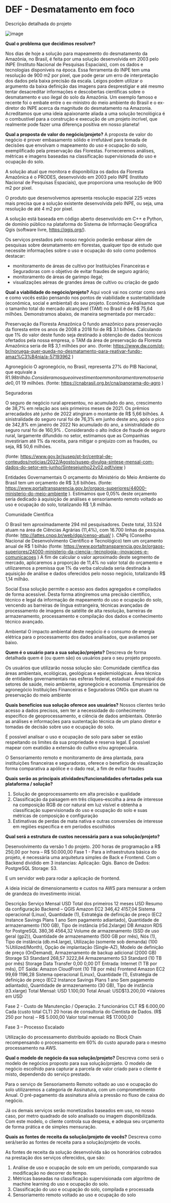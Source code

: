 # DEF - Desmatamento em foco 


Descrição detalhada do projeto

![image](https://user-images.githubusercontent.com/46010565/193409048-680000cb-d55f-4206-95ab-bfc9c96ee479.png)




**Qual o problema que  decidimos resolver?**

Nos dias de hoje a solução para mapeamento do desmatamento da Amazônia, no Brasil, é feita por uma solução desenvolvida em 2003 pelo INPE (Instituto Nacional de Pesquisas Espaciais), com os dados e tecnologias disponíveis na época.
Essa ferramenta do INPE tem uma resolução de 900 m2 por pixel, que pode gerar um erro de interpretação dos dados pela baixa precisão da escala.
Leigos podem utilizar o argumento da baixa definição das imagens para desprestigiar e até mesmo tentar desacreditar informações e descobertas científicas sobre o desmatamento e uso ilegal do solo da Amazônia.
Um exemplo famoso e recente foi o embate entre o ex-ministro do meio ambiente do Brasil e o ex-diretor do INPE acerca da magnitude do desmatamento na Amazonia. 
Acreditamos que uma ideia apaixonante aliada a uma solução tecnológica é o combustível para a construção e execução de um projeto incrível, que realmente pode fazer uma diferença positiva em nosso planeta!

**Qual a proposta de valor do negócio/projeto?**
A proposta de valor do negócio é prover embasamento sólido e irrefutável para tomada de decisões que envolvam o mapeamento do uso e ocupação do solo, exemplificado pela preservação das Florestas. Forneceremos análises, métricas e imagens baseadas na classificação supervisionada do uso e ocupação do solo. 

A solução atual que monitora e disponibiliza os dados da Floresta Amazônica é o PRODES, desenvolvido em 2003 pelo INPE (Instituto Nacional de Pesquisas Espaciais), que proporciona uma resolução de 900 m2 por pixel.

O produto que desenvolvemos apresenta resolução espacial 225 vezes mais precisa que a solução existente desenvolvida pelo INPE, ou seja, uma resolução de até 4 m2 por pixel.

A solução está baseada em código aberto desenvolvido em C++ e Python, de domínio público na plataforma do Sistema de Informação Geográfica Qgis (software livre, https://qgis.org/). 


Os serviços prestados pelo nosso negócio poderão embasar além de pesquisas sobre desmatamento em florestas, qualquer tipo de estudo que necessite informações sobre o uso e ocupação do solo como podemos destacar: 
* monitoramento de áreas de cultivo por Instituições Financeiras e Seguradoras com o objetivo de evitar fraudes de seguro agrário;
* monitoramento de áreas de garimpo ilegal;
* visualizações aéreas de grandes áreas de cultivo ou criação de gado

**Qual a viabilidade do negócio/projeto?**
Aqui você vai nos contar como será e como vocês estão pensando nos pontos de viabilidade e sustentabilidade (econômica, social e ambiental) do seu projeto.
Econômica
Analisamos que o tamanho total do mercado alcançável (TAM) no Brasil é de R$ 75,64 milhões. Demonstramos abaixo, de maneira segmentada por mercado::

Preservação da Floresta Amazônica
O fundo amazônico para preservação da floresta entre os anos de 2008 a 2018 foi de R$ 3.1 bilhões. Calculando que 1% do valor deste fundo seja destinado à obtenção de dados técnicos ofertados pela nossa empresa, o TAM da área de preservação da Floresta Amazônica seria de R$ 3,1 milhões por ano. (fonte: https://www.dw.com/pt-br/noruega-quer-queda-no-desmatamento-para-reativar-fundo-amaz%C3%B4nia/a-57193962 )

Agronegócio
O agronegócio, no Brasil, representa 27% do PIB Nacional, que equivale a R$1.98 trilhão. Consideramos que o investimento em monitoramento remoto seria de 0,01% da receita, ou seja, R$ 19 milhões. (fonte: https://cnabrasil.org.br/cna/panorama-do-agro )

Seguradoras

O seguro de negócio rural apresentou, no acumulado do ano, crescimento de 38,7% em relação aos seis primeiros meses de 2021. Os prêmios arrecadados até junho de 2022 atingiram o montante de R$ 5,66 bilhões. A sinistralidade do seguro rural foi de 76,3% em junho deste ano, após o pico de 342,8% em janeiro de 2022 No acumulado do ano, a sinistralidade do seguro rural foi de 160,9% . Considerando o alto índice de fraude de seguro rural, largamente difundido no setor, estimamos que as Companhias investiriam até 1% da receita, para mitigar o prejuízo com as fraudes, ou seja, R$ 50,6 milhões. 

(fonte: https://www.gov.br/susep/pt-br/central-de-conteudos/noticias/2022/Agosto/susep-divulga-sintese-mensal-com-dados-do-setor-em-junho/Sintesejunho22v02.pdf/view )

Entidades Governamentais
O orçamento do Ministério do Meio Ambiente do Brasil tem um orçamento de R$ 3,6 bilhões. (fonte: https://www.portaltransparencia.gov.br/orgaos-superiores/44000-ministerio-do-meio-ambiente ). Estimamos que 0,05% deste orçamento seria dedicado à aquisição de análises e sensoriamento remoto voltado ao uso e ocupação do solo, totalizando R$ 1,8 milhão.

Comunidade Científica

O Brasil tem aproximadamente 294 mil pesquisadores. Deste total, 33.524 atuam na área de Ciências Agrárias (11,4%), com 16.700 linhas de pesquisa. (fonte: http://lattes.cnpq.br/web/dgp/censo-atual/ ). CNPq (Conselho Nacional de Desenvolvimento Científico e Tecnológico) tem um orçamento anual de R$ 1 bilhão (fonte: https://www.portaltransparencia.gov.br/orgaos-superiores/24000-ministerio-da-ciencia--tecnologia--inovacoes-e-comunicacoes ) A fim de calcular o valor aproximado deste segmento de mercado, aplicaremos a proporção de 11,4% no valor total do orçamento e utilizaremos a premissa que 1% da verba calculada seria destinada à aquisição de análise e dados oferecidos pelo nosso negócio, totalizando R$ 1,14 milhão.


Social
Essa solução permite o acesso aos dados agregados e compilados de forma acessível. Desta forma atingiremos uma precisão científico, técnico e legal da informação de mapeamento do uso e ocupação do solo, vencendo as barreiras de língua estrangeira, técnicas avançadas de processamento de imagens de satélite de alta resolução, barreiras de armazenamento, processamento e compilação dos dados e conhecimento técnico avançado.

Ambiental
O impacto ambiental deste negócio é o consumo de energia elétrica para o processamento dos dados analisados, que avaliamos ser baixo.

**Quem é o usuário para a sua solução/projeto?**
Descreva de forma detalhada quem é (ou quem são) os usuários para o seu projeto proposto.

Os usuários que utilizarão nossa solução são:
Comunidade científica das áreas ambientais, ecológicas, geológicas e epidemiológicas. 
Área técnica de entidades governamentais nas esferas federal, estadual e municipal dos setores de saúde, meio ambiente, agronegócio e economia.
Empresários de agronegócio
Instituições Financeiras e Seguradoras
ONGs que atuam na preservação do meio ambiente


**Quais benefícios sua solução oferece aos usuários?**
Nossos clientes terão acesso a dados precisos, sem ter a necessidade do conhecimento específico de geoprocessamento, e ciência de dados ambientais.
Obterão as análises e informações para sustentação técnica de um plano diretor e tomadas de decisão sobre uso e ocupação do solo.

É possível analisar o uso e ocupação de solo para saber se estão respeitando os limites da sua propriedade e reserva legal. É possível mapear com exatidão a extensão do cultivo e/ou agropecuária.

O Sensoriamento remoto e monitoramento de área plantada, para instituições financeiras e seguradoras, oferece o benefício de visualização forma comparativa a apólice e o dado real, a fim de evitar fraudes


**Quais serão as principais atividades/funcionalidades ofertadas pela sua plataforma / solução?**

1) Solução de geoprocessamento em alta precisão e qualidade
2) Classificação da paisagem em três cliques–escolha a área de interesse na composição RGB de cor natural em luz visível e obtenha a classificação supervisionada do uso e ocupação do solo e suas métricas de composição e configuração
3) Estimativas de perdas de mata nativa e outras conversões de interesse em regiões específica e em períodos escolhidos

**Qual será a estrutura de custos necessária para a sua solução/projeto?**

Desenvolvimento da versão 1 do projeto.
200 horas de programação a R$ 250,00 por hora – R$ 50.000,00
Fase 1 - Para a infraestrutura básica do projeto, é necessária uma arquitetura simples de Back e Frontend.
Com o Backend dividido em 3 instancias:
Aplicação:		Qgis.
Banco de Dados:	PostgreSQL
Storage:		S3.

E um servidor web para rodar a aplicação de frontend.

A ideia inicial de dimensionamento e custos na AWS para mensurar a ordem de grandeza do investimento inicial.

Descrição	Serviço	Mensal
USD	Total dos primeiros 12 meses
USD	Resumo da configuração
Backend – QGIS	Amazon EC2	346,42	4157,04	Sistema operacional (Linux), Quantidade (1), Estratégia de definição de preço (EC2 Instance Savings Plans 1 ano Sem pagamento adiantado), Quantidade de armazenamento (100 GB), Tipo de instância (r5d.2xlarge)
DB	Amazon RDS for PostgreSQL	380,36	4564,32	Volume de armazenamento (SSD de uso geral (gp2)), Quantidade de armazenamento (500 GB por mês), Nós (1), Tipo de instância (db.m4.large), Utilização (somente sob demanda) (100 %Utilized/Month), Opção de implantação (Single-AZ), Modelo de definição de preço (OnDemand), Armazenamento de backup adicional (2000 GB)
Storage	S3 Standard	268,57	3222,84	Armazenamento S3 Standard (10 TB por mês)
Storage	Data Transfer	0,00	0,00	DT Entrada: Internet (1 TB por mês), DT Saída: Amazon CloudFront (10 TB por mês)
Frontend	Amazon EC2	99,69	1196,28	Sistema operacional (Linux), Quantidade (1), Estratégia de definição de preço (EC2 Instance Savings Plans 1 ano Sem pagamento adiantado), Quantidade de armazenamento (30 GB), Tipo de instância (t3.xlarge)
Total Mensal:  		USD 1.100,00
Total Anual:		USD$13.200,00
*Valores em USD

Fase 2 - Custo de Manutenção / Operação.
2 funcionários CLT R$ 6.000,00 Cada (custo total CLT)
20 horas de consultoria do Cientista de Dados. (R$ 250 por hora) – R$ 5.000,00
Valor total mensal: R$ 17.000,00

Fase 3 – Processo Escalado

Utilização do processamento distribuído apoiado no Block Chain recompensando o processamento em 60% do custo apurado para o mesmo processamento na AWS.

**Qual o modelo de negócio da sua solução/projeto?**
Descreva como será o modelo de negócios proposto para sua solução/projeto.
O modelo de negócio escolhido para capturar a parcela de valor criado para o cliente é misto, dependendo do serviço prestado.

Para o serviço de Sensoriamento Remoto voltado ao uso e ocupação do solo utilizaremos a categoria de Assinatura, com um comprometimento Anual. O pré-pagamento da assinatura alivia a pressão no fluxo de caixa do negócio.

Já os demais serviços serão monetizados baseados em uso, no nosso caso, por metro quadrado de solo analisado ou imagem disponibilizada. Com este modelo, o cliente controla sua despesa, e adequa seu orçamento de forma prática e de simples mensuração.

**Quais as fontes de receita da solução/projeto de vocês?**
Descreva como será/serão as fontes de receita para a solução/projeto de vocês.

As fontes de receita da solução desenvolvida são os honorários cobrados na prestação dos serviços oferecidos, que são:
1) Análise de uso e ocupação de solo em um período, comparando sua modificação no decorrer do tempo.
2) Métricas baseadas na classificação supervisionada com algoritmo de machine learning do uso e ocupação do solo.
3) Classificação do uso e ocupação do solo, compilada e processada
4) Sensoriamento remoto voltado ao uso e ocupação do solo
